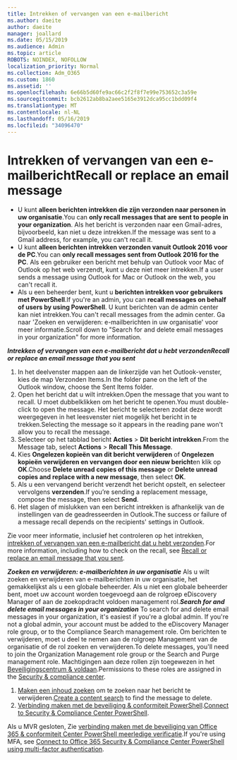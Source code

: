 ```yaml
---
title: Intrekken of vervangen van een e-mailbericht
ms.author: daeite
author: daeite
manager: joallard
ms.date: 05/15/2019
ms.audience: Admin
ms.topic: article
ROBOTS: NOINDEX, NOFOLLOW
localization_priority: Normal
ms.collection: Adm_O365
ms.custom: 1860
ms.assetid: ''
ms.openlocfilehash: 6e66b5d60fe9ac66c2f2f8f7e99e753652c3a59e
ms.sourcegitcommit: bcb2612ab8ba2aee5165e3912dca95cc1bdd09f4
ms.translationtype: MT
ms.contentlocale: nl-NL
ms.lasthandoff: 05/16/2019
ms.locfileid: "34096470"
---
```

# <a name="recall-or-replace-an-email-message"></a><span data-ttu-id="cdadc-102">Intrekken of vervangen van een e-mailbericht</span><span class="sxs-lookup"><span data-stu-id="cdadc-102">Recall or replace an email message</span></span>

- <span data-ttu-id="cdadc-103">U kunt **alleen berichten intrekken die zijn verzonden naar personen in uw organisatie**.</span><span class="sxs-lookup"><span data-stu-id="cdadc-103">You can **only recall messages that are sent to people in your organization**.</span></span> <span data-ttu-id="cdadc-104">Als het bericht is verzonden naar een Gmail-adres, bijvoorbeeld, kan niet u deze intrekken.</span><span class="sxs-lookup"><span data-stu-id="cdadc-104">If the message was sent to a Gmail address, for example, you can't recall it.</span></span>
- <span data-ttu-id="cdadc-105">U kunt **alleen berichten intrekken verzonden vanuit Outlook 2016 voor de PC**.</span><span class="sxs-lookup"><span data-stu-id="cdadc-105">You can **only recall messages sent from Outlook 2016 for the PC**.</span></span> <span data-ttu-id="cdadc-106">Als een gebruiker een bericht met behulp van Outlook voor Mac of Outlook op het web verzendt, kunt u deze niet meer intrekken.</span><span class="sxs-lookup"><span data-stu-id="cdadc-106">If a user sends a message using Outlook for Mac or Outlook on the web, you can't recall it.</span></span>
- <span data-ttu-id="cdadc-107">Als u een beheerder bent, kunt u **berichten intrekken voor gebruikers met PowerShell**.</span><span class="sxs-lookup"><span data-stu-id="cdadc-107">If you're an admin, you can **recall messages on behalf of users by using PowerShell**.</span></span> <span data-ttu-id="cdadc-108">U kunt berichten van de admin center kan niet intrekken.</span><span class="sxs-lookup"><span data-stu-id="cdadc-108">You can't recall messages from the admin center.</span></span> <span data-ttu-id="cdadc-109">Ga naar 'Zoeken en verwijderen: e-mailberichten in uw organisatie' voor meer informatie.</span><span class="sxs-lookup"><span data-stu-id="cdadc-109">Scroll down to "Search for and delete email messages in your organization" for more information.</span></span>

<span data-ttu-id="cdadc-110">***Intrekken of vervangen van een e-mailbericht dat u hebt verzonden***</span><span class="sxs-lookup"><span data-stu-id="cdadc-110">***Recall or replace an email message that you sent***</span></span>
1. <span data-ttu-id="cdadc-111">In het deelvenster mappen aan de linkerzijde van het Outlook-venster, kies de map Verzonden Items.</span><span class="sxs-lookup"><span data-stu-id="cdadc-111">In the folder pane on the left of the Outlook window, choose the Sent Items folder.</span></span>
2. <span data-ttu-id="cdadc-112">Open het bericht dat u wilt intrekken.</span><span class="sxs-lookup"><span data-stu-id="cdadc-112">Open the message that you want to recall.</span></span> <span data-ttu-id="cdadc-113">U moet dubbelklikken om het bericht te openen.</span><span class="sxs-lookup"><span data-stu-id="cdadc-113">You must double-click to open the message.</span></span> <span data-ttu-id="cdadc-114">Het bericht te selecteren zodat deze wordt weergegeven in het leesvenster niet mogelijk het bericht in te trekken.</span><span class="sxs-lookup"><span data-stu-id="cdadc-114">Selecting the message so it appears in the reading pane won't allow you to recall the message.</span></span>
3. <span data-ttu-id="cdadc-115">Selecteer op het tabblad bericht **Acties** > **Dit bericht intrekken**.</span><span class="sxs-lookup"><span data-stu-id="cdadc-115">From the Message tab, select **Actions** > **Recall This Message**.</span></span>
4. <span data-ttu-id="cdadc-116">Kies **Ongelezen kopieën van dit bericht verwijderen** of **Ongelezen kopieën verwijderen en vervangen door een nieuw bericht**en klik op **OK**.</span><span class="sxs-lookup"><span data-stu-id="cdadc-116">Choose **Delete unread copies of this message** or **Delete unread copies and replace with a new message**, then select **OK**.</span></span>
5. <span data-ttu-id="cdadc-117">Als u een vervangend bericht verzendt het bericht opstelt, en selecteer vervolgens **verzenden**.</span><span class="sxs-lookup"><span data-stu-id="cdadc-117">If you’re sending a replacement message, compose the message, then select **Send**.</span></span>
6. <span data-ttu-id="cdadc-118">Het slagen of mislukken van een bericht intrekken is afhankelijk van de instellingen van de geadresseerden in Outlook.</span><span class="sxs-lookup"><span data-stu-id="cdadc-118">The success or failure of a message recall depends on the recipients' settings in Outlook.</span></span> 

<span data-ttu-id="cdadc-119">Zie voor meer informatie, inclusief het controleren op het intrekken, [intrekken of vervangen van een e-mailbericht dat u hebt verzonden](https://support.office.com/article/35027f88-d655-4554-b4f8-6c0729a723a0).</span><span class="sxs-lookup"><span data-stu-id="cdadc-119">For more information, including how to check on the recall, see [Recall or replace an email message that you sent](https://support.office.com/article/35027f88-d655-4554-b4f8-6c0729a723a0).</span></span>

<span data-ttu-id="cdadc-120">***Zoeken en verwijderen: e-mailberichten in uw organisatie*** Als u wilt zoeken en verwijderen van e-mailberichten in uw organisatie, het gemakkelijkst als u een globale beheerder. Als u niet een globale beheerder bent, moet uw account worden toegevoegd aan de rolgroep eDiscovery Manager of aan de zoekopdracht voldoen management rol.</span><span class="sxs-lookup"><span data-stu-id="cdadc-120">***Search for and delete email messages in your organization*** To search for and delete email messages in your organization, it's easiest if you're a global admin. If you're not a global admin, your account must be added to the eDiscovery Manager role group, or to the Compliance Search management role.</span></span> <span data-ttu-id="cdadc-121">Om berichten te verwijderen, moet u deel te nemen aan de rolgroep Management van de organisatie of de rol zoeken en verwijderen.</span><span class="sxs-lookup"><span data-stu-id="cdadc-121">To delete messages, you'll need to join the Organization Management role group or the Search and Purge management role.</span></span> <span data-ttu-id="cdadc-122">Machtigingen aan deze rollen zijn toegewezen in het [Beveiligingscentrum & voldaan](https://protection.office.com/).</span><span class="sxs-lookup"><span data-stu-id="cdadc-122">Permissions to these roles are assigned in the [Security & compliance center](https://protection.office.com/).</span></span>

1. <span data-ttu-id="cdadc-123">[Maken een inhoud zoeken](https://docs.microsoft.com/en-us/office365/securitycompliance/content-search) om te zoeken naar het bericht te verwijderen.</span><span class="sxs-lookup"><span data-stu-id="cdadc-123">[Create a content search](https://docs.microsoft.com/en-us/office365/securitycompliance/content-search) to find the message to delete.</span></span>
2. <span data-ttu-id="cdadc-124">[Verbinding maken met de beveiliging & conformiteit PowerShell](https://docs.microsoft.com/en-us/powershell/exchange/office-365-scc/connect-to-scc-powershell/connect-to-scc-powershell?view=exchange-ps).</span><span class="sxs-lookup"><span data-stu-id="cdadc-124">[Connect to Security & Compliance Center PowerShell](https://docs.microsoft.com/en-us/powershell/exchange/office-365-scc/connect-to-scc-powershell/connect-to-scc-powershell?view=exchange-ps).</span></span> 

<span data-ttu-id="cdadc-125">Als u MVR gesloten, Zie [verbinding maken met de beveiliging van Office 365 & conformiteit Center PowerShell meerledige verificatie](https://docs.microsoft.com/en-us/powershell/exchange/office-365-scc/connect-to-scc-powershell/mfa-connect-to-scc-powershell?view=exchange-ps).</span><span class="sxs-lookup"><span data-stu-id="cdadc-125">If you're using MFA, see [Connect to Office 365 Security & Compliance Center PowerShell using multi-factor authentication](https://docs.microsoft.com/en-us/powershell/exchange/office-365-scc/connect-to-scc-powershell/mfa-connect-to-scc-powershell?view=exchange-ps).</span></span> 